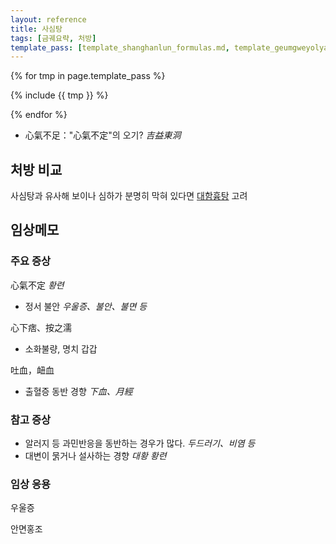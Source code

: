 ```yaml
---
layout: reference
title: 사심탕
tags: [금궤요략, 처방]
template_pass: [template_shanghanlun_formulas.md, template_geumgweyolyag_formulas.md, template_etc_formulas.md]
---
```


{% for tmp in page.template_pass %}

{% include {{ tmp }} %}

{% endfor %}

* 心氣不足："心氣不定"의 오기? _吉益東洞_

## 처방 비교

사심탕과 유사해 보이나 심하가 분명히 막혀 있다면 [대함흉탕]({{site.formulaurl}}/대함흉탕) 고려

## 임상메모

### 주요 증상

心氣不定 _황련_
* 정서 불안 _우울증、불안、불면 등_

心下痞、按之濡
* 소화불량, 명치 갑갑

吐血，衄血
* 출혈증 동반 경향 _下血、月經_

### 참고 증상

* 알러지 등 과민반응을 동반하는 경우가 많다.  _두드러기、비염 등_
* 대변이 묽거나 설사하는 경향 _대황_ _황련_

### 임상 응용

우울증

안면홍조
